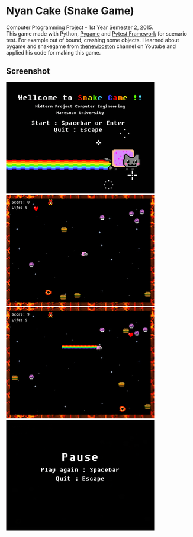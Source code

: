 # Nyan Cake (Snake Game)
Computer Programming Project - 1st Year Semester 2, 2015. <br/>
This game made with Python, [Pygame](http://www.pygame.org/) and [Pytest Framework](https://doc.pytest.org/) for scenario test. For example out of bound, crashing some objects. I learned about pygame and snakegame from 
[thenewboston](https://www.youtube.com/channel/UCJbPGzawDH1njbqV-D5HqKw) channel on Youtube and applied his code for making this game. 

## Screenshot

<img src="https://github.com/arsura/Nyan-Cake-Snake-Game-Pygame/blob/master/Screenshot/screenshot_1.png" width="400" height="300"> <img src="https://github.com/arsura/Nyan-Cake-Snake-Game-Pygame/blob/master/Screenshot/screenshot_2.png" width="400" height="300"> <img src="https://github.com/arsura/Nyan-Cake-Snake-Game-Pygame/blob/master/Screenshot/screenshot_3.png" width="400" height="300"> <img src="https://github.com/arsura/Nyan-Cake-Snake-Game-Pygame/blob/master/Screenshot/screenshot_4.png" width="400" height="300">
